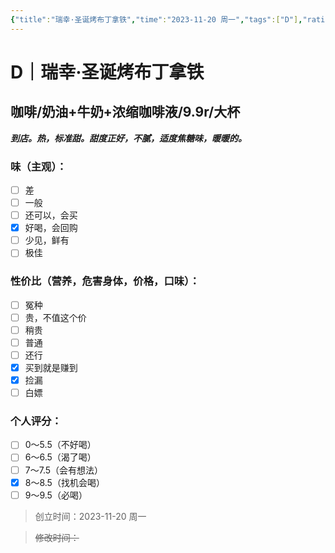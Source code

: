 ```yaml
---
{"title":"瑞幸·圣诞烤布丁拿铁","time":"2023-11-20 周一","tags":["D"],"rating":"xx","dg-publish":true,"permalink":"/300 评价/D/咖啡/瑞幸·圣诞烤布丁拿铁/","dgPassFrontmatter":true,"created":"2024-01-25T18:45:03.000+08:00","updated":"2024-01-25T18:45:03.000+08:00"}
---
```



# D｜瑞幸·圣诞烤布丁拿铁
## 咖啡/奶油+牛奶+浓缩咖啡液/9.9r/大杯
***到店。热，标准甜。甜度正好，不腻，适度焦糖味，暖暖的。***
### 味（主观）：
- [ ] 差
- [ ] 一般
- [ ] 还可以，会买
- [x] 好喝，会回购
- [ ] 少见，鲜有
- [ ] 极佳
### 性价比（营养，危害身体，价格，口味）：
- [ ] 冤种
- [ ] 贵，不值这个价
- [ ] 稍贵
- [ ] 普通
- [ ] 还行
- [x] 买到就是赚到
- [x] 捡漏
- [ ] 白嫖
### 个人评分：
- [ ] 0～5.5（不好喝）
- [ ] 6～6.5（渴了喝）
- [ ] 7～7.5（会有想法）
- [x] 8～8.5（找机会喝）
- [ ] 9～9.5（必喝）

>创立时间：2023-11-20 周一

>~~修改时间：~~